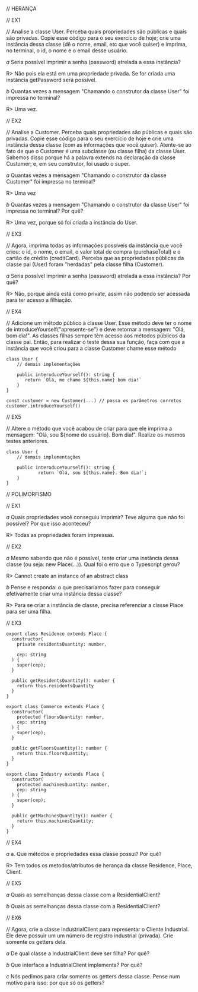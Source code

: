 // HERANÇA

// EX1

// Analise a classe User. Perceba quais propriedades são públicas e quais são privadas. Copie esse código para o seu exercício de hoje; crie uma instância dessa classe (dê o nome, email, etc que você quiser) e imprima, no terminal, o id, o nome e o email desse usuário. 

*a* Seria possível imprimir a senha (password) atrelada a essa instância?

R> Não pois ela está em uma propriedade privada. Se for criada uma instância getPassword será possível.

*b* Quantas vezes a mensagem "Chamando o construtor da classe User" foi impressa no terminal?

R> Uma vez.



// EX2

// Analise a Customer. Perceba quais propriedades são públicas e quais são privadas. Copie esse código para o seu exercício de hoje e crie uma instância dessa classe (com as informações que você quiser). Atente-se ao fato de que o Customer é uma subclasse (ou classe filha) da classe User. Sabemos disso porque há a palavra extends na declaração da classe Customer; e, em seu construtor, foi usado o super.

*a* Quantas vezes a mensagem "Chamando o construtor da classe Customer" foi impressa no terminal? 

R> Uma vez

*b* Quantas vezes a mensagem "Chamando o construtor da classe User" foi impressa no terminal? Por quê?

R> Uma vez, porque só foi criada a instância do User.



// EX3

// Agora, imprima todas as informações possíveis da instância que você criou: o id, o nome, o email, o valor total de compra (purchaseTotal) e o cartão de crédito (creditCard). Perceba que as propriedades públicas da classe pai (User) foram "herdadas" pela classe filha (Customer).

*a* Seria possível imprimir a senha (password) atrelada a essa instância? Por quê?

R> Não, porque ainda está como private, assim não podendo ser acessada para ter acesso a filhiação.



// EX4

// Adicione um método público à classe User. Esse método deve ter o nome de introduceYourself("apresente-se") e deve retornar a mensagem: "Olá, bom dia!". As classes filhas sempre têm acesso aos métodos públicos da classe pai. Então, para realizar o teste dessa sua função, faça com que a instância que você criou para a classe Customer chame esse método

```
class User {
	// demais implementações

	public interoduceYourself(): string {
	   return `Olá, me chamo ${this.name} bom dia!`
	}
}
```

```
const customer = new Customer(...) // passa os parâmetros corretos
customer.introduceYourself()
```


// EX5

// Altere o método que você acabou de criar para que ele imprima a mensagem: "Olá, sou ${nome do usuário}. Bom dia!". Realize os mesmos testes anteriores.

```
class User {
	// demais implementações

	public interoduceYourself(): string {
			return `Olá, sou ${this.name}. Bom dia!`;
	}
}
```



// POLIMORFISMO 

// EX1 

*a* Quais propriedades você conseguiu imprimir? Teve alguma que não foi possível? Por que isso aconteceu?

R> Todas as propriedades foram impressas.



// EX2 

*a* Mesmo sabendo que não é possível, tente criar uma instância dessa classe (ou seja: new Place(...)). Qual foi o erro que o Typescript gerou?

R> Cannot create an instance of an abstract class

*b* Pense e responda: o que precisaríamos fazer para conseguir efetivamente criar uma instância dessa classe?

R> Para se criar a instância de classe, precisa referenciar a classe Place para ser uma filha.


// EX3 

```
export class Residence extends Place {
  constructor(
    private residentsQuantity: number,

    cep: string
  ) {
    super(cep);
  }
  
  public getResidentsQuantity(): number {
    return this.residentsQuantity
  }
}
```

```
export class Commerce extends Place {
  constructor(
    protected floorsQuantity: number,
    cep: string
  ) {
    super(cep);
  }

  public getFloorsQuantity(): number {
    return this.floorsQuantity;
  }
}
```

```
export class Industry extends Place {
  constructor(
    protected machinesQuantity: number,
    cep: string
  ) {
    super(cep);
  }

  public getMachinesQuantity(): number {
    return this.machinesQuantity;
  }
}
```

// EX4 

*a* a. Que métodos e propriedades essa classe possui? Por quê?

R> Tem todos os metodos/atributos de herança da classe Residence, Place, Client. 


// EX5 

*a* Quais as semelhanças dessa classe com a ResidentialClient?

*b* Quais as semelhanças dessa classe com a ResidentialClient?


// EX6 

// Agora, crie a classe IndustrialClient para representar o Cliente Industrial. Ele deve possuir um um número de registro industrial (privada). Crie somente os getters dela.

*a* De qual classe a IndustrialClient deve ser filha? Por quê?

*b* Que interface a IndustrialClient implementa? Por quê?

*c* Nós pedimos para criar somente os getters dessa classe. Pense num motivo para isso: por que só os getters?

